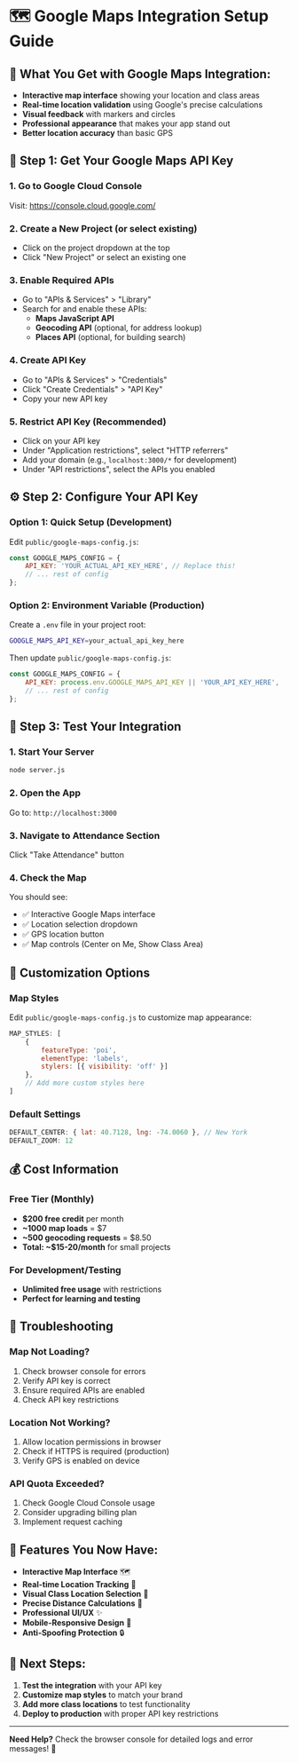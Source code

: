 # 🗺️ Google Maps Integration Setup Guide

## 🎯 **What You Get with Google Maps Integration:**

- **Interactive map interface** showing your location and class areas
- **Real-time location validation** using Google's precise calculations
- **Visual feedback** with markers and circles
- **Professional appearance** that makes your app stand out
- **Better location accuracy** than basic GPS

## 🔑 **Step 1: Get Your Google Maps API Key**

### **1. Go to Google Cloud Console**
Visit: https://console.cloud.google.com/

### **2. Create a New Project (or select existing)**
- Click on the project dropdown at the top
- Click "New Project" or select an existing one

### **3. Enable Required APIs**
- Go to "APIs & Services" > "Library"
- Search for and enable these APIs:
  - **Maps JavaScript API**
  - **Geocoding API** (optional, for address lookup)
  - **Places API** (optional, for building search)

### **4. Create API Key**
- Go to "APIs & Services" > "Credentials"
- Click "Create Credentials" > "API Key"
- Copy your new API key

### **5. Restrict API Key (Recommended)**
- Click on your API key
- Under "Application restrictions", select "HTTP referrers"
- Add your domain (e.g., `localhost:3000/*` for development)
- Under "API restrictions", select the APIs you enabled

## ⚙️ **Step 2: Configure Your API Key**

### **Option 1: Quick Setup (Development)**
Edit `public/google-maps-config.js`:
```javascript
const GOOGLE_MAPS_CONFIG = {
    API_KEY: 'YOUR_ACTUAL_API_KEY_HERE', // Replace this!
    // ... rest of config
};
```

### **Option 2: Environment Variable (Production)**
Create a `.env` file in your project root:
```bash
GOOGLE_MAPS_API_KEY=your_actual_api_key_here
```

Then update `public/google-maps-config.js`:
```javascript
const GOOGLE_MAPS_CONFIG = {
    API_KEY: process.env.GOOGLE_MAPS_API_KEY || 'YOUR_API_KEY_HERE',
    // ... rest of config
};
```

## 🚀 **Step 3: Test Your Integration**

### **1. Start Your Server**
```bash
node server.js
```

### **2. Open the App**
Go to: `http://localhost:3000`

### **3. Navigate to Attendance Section**
Click "Take Attendance" button

### **4. Check the Map**
You should see:
- ✅ Interactive Google Maps interface
- ✅ Location selection dropdown
- ✅ GPS location button
- ✅ Map controls (Center on Me, Show Class Area)

## 🎨 **Customization Options**

### **Map Styles**
Edit `public/google-maps-config.js` to customize map appearance:
```javascript
MAP_STYLES: [
    {
        featureType: 'poi',
        elementType: 'labels',
        stylers: [{ visibility: 'off' }]
    },
    // Add more custom styles here
]
```

### **Default Settings**
```javascript
DEFAULT_CENTER: { lat: 40.7128, lng: -74.0060 }, // New York
DEFAULT_ZOOM: 12
```

## 💰 **Cost Information**

### **Free Tier (Monthly)**
- **$200 free credit** per month
- **~1000 map loads** = $7
- **~500 geocoding requests** = $8.50
- **Total: ~$15-20/month** for small projects

### **For Development/Testing**
- **Unlimited free usage** with restrictions
- **Perfect for learning and testing**

## 🔧 **Troubleshooting**

### **Map Not Loading?**
1. Check browser console for errors
2. Verify API key is correct
3. Ensure required APIs are enabled
4. Check API key restrictions

### **Location Not Working?**
1. Allow location permissions in browser
2. Check if HTTPS is required (production)
3. Verify GPS is enabled on device

### **API Quota Exceeded?**
1. Check Google Cloud Console usage
2. Consider upgrading billing plan
3. Implement request caching

## 🌟 **Features You Now Have:**

- **Interactive Map Interface** 🗺️
- **Real-time Location Tracking** 📍
- **Visual Class Location Selection** 🏫
- **Precise Distance Calculations** 📏
- **Professional UI/UX** ✨
- **Mobile-Responsive Design** 📱
- **Anti-Spoofing Protection** 🔒

## 🎯 **Next Steps:**

1. **Test the integration** with your API key
2. **Customize map styles** to match your brand
3. **Add more class locations** to test functionality
4. **Deploy to production** with proper API key restrictions

---

**Need Help?** Check the browser console for detailed logs and error messages! 🚀
